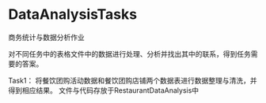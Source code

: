 # DataAnalysisTasks
商务统计与数据分析作业

对不同任务中的表格文件中的数据进行处理、分析并找出其中的联系，得到任务需要的答案。

Task1：
  将餐饮团购活动数据和餐饮团购店铺两个数据表进行数据整理与清洗，并得到相应结果。
  文件与代码存放于RestaurantDataAnalysis中
